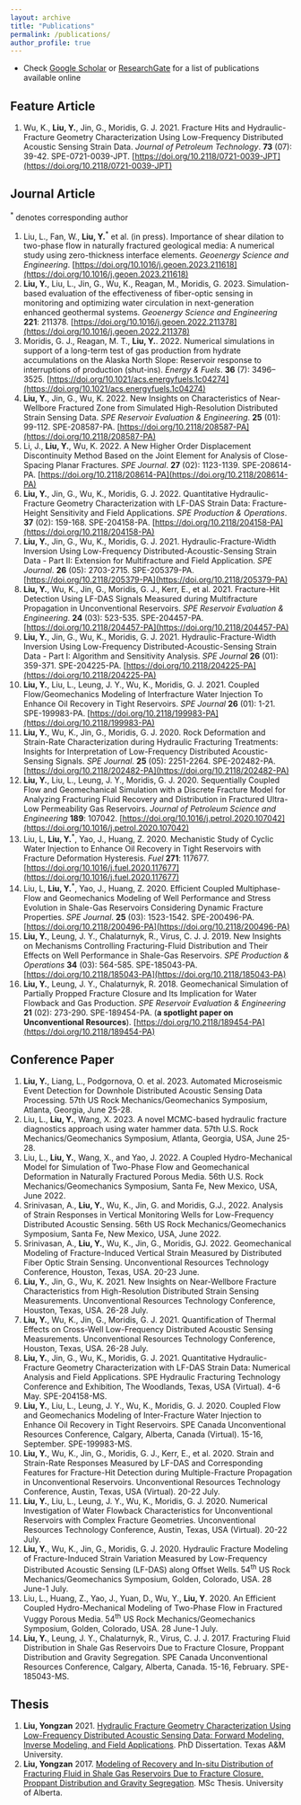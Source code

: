 ```yaml
---
layout: archive
title: "Publications"
permalink: /publications/
author_profile: true
---
```


- Check [Google Scholar](https://scholar.google.com/citations?user=jYtKN4EAAAAJ&hl=en) or [ResearchGate](https://www.researchgate.net/profile/Yongzan_Liu) for a list of publications available online

## Feature Article 
1. Wu, K., **Liu, Y.**, Jin, G., Moridis, G. J. 2021. Fracture Hits and Hydraulic-Fracture Geometry Characterization Using Low-Frequency Distributed Acoustic Sensing Strain Data. *Journal of Petroleum Technology*. **73** (07): 39-42. SPE-0721-0039-JPT. [https://doi.org/10.2118/0721-0039-JPT](https://doi.org/10.2118/0721-0039-JPT)

## Journal Article
<sup>\*</sup> denotes corresponding author

1. Liu, L., Fan, W., **Liu, Y.**<sup>\*</sup> et al. (in press). Importance of shear dilation to two-phase flow in naturally fractured geological media: A numerical study using zero-thickness interface elements. *Geoenergy Science and Engineering*. [https://doi.org/10.1016/j.geoen.2023.211618](https://doi.org/10.1016/j.geoen.2023.211618)
1. **Liu, Y.**, Liu, L., Jin, G., Wu, K., Reagan, M., Moridis, G. 2023. Simulation-based evaluation of the effectiveness of fiber-optic sensing in monitoring and optimizing water circulation in next-generation enhanced geothermal systems. *Geoenergy Science and Engineering* **221**: 211378. [https://doi.org/10.1016/j.geoen.2022.211378](https://doi.org/10.1016/j.geoen.2022.211378)
1. Moridis, G. J., Reagan, M. T., **Liu, Y.**. 2022. Numerical simulations in support of a long-term test of gas production from hydrate accumulations on the Alaska North Slope: Reservoir response to interruptions of production (shut-ins). *Energy & Fuels*. **36** (7): 3496–3525. [https://doi.org/10.1021/acs.energyfuels.1c04274](https://doi.org/10.1021/acs.energyfuels.1c04274)
1. **Liu, Y.**, Jin, G., Wu, K. 2022. New Insights on Characteristics of Near-Wellbore Fractured Zone from Simulated High-Resolution Distributed Strain Sensing Data. *SPE Reservoir Evaluation & Engineering*. **25** (01): 99-112. SPE-208587-PA. [https://doi.org/10.2118/208587-PA](https://doi.org/10.2118/208587-PA)
1. Li, J., **Liu, Y.**, Wu, K. 2022. A New Higher Order Displacement Discontinuity Method Based on the Joint Element for Analysis of Close-Spacing Planar Fractures. *SPE Journal*. **27** (02): 1123-1139. SPE-208614-PA. [https://doi.org/10.2118/208614-PA](https://doi.org/10.2118/208614-PA)
1. **Liu, Y.**, Jin, G., Wu, K., Moridis, G. J. 2022. Quantitative Hydraulic-Fracture Geometry Characterization with LF-DAS Strain Data: Fracture-Height Sensitivity and Field Applications. *SPE Production & Operations*. **37** (02): 159-168. SPE-204158-PA. [https://doi.org/10.2118/204158-PA](https://doi.org/10.2118/204158-PA) 
1. **Liu, Y.**, Jin, G., Wu, K., Moridis, G. J. 2021. Hydraulic-Fracture-Width Inversion Using Low-Frequency Distributed-Acoustic-Sensing Strain Data - Part II: Extension for Multifracture and Field Application. *SPE Journal*. **26** (05): 2703-2715. SPE-205379-PA. [https://doi.org/10.2118/205379-PA](https://doi.org/10.2118/205379-PA) 
1. **Liu, Y.**, Wu, K., Jin, G., Moridis, G. J., Kerr, E., et al. 2021. Fracture-Hit Detection Using LF-DAS Signals Measured during Multifracture Propagation in Unconventional Reservoirs. *SPE Reservoir Evaluation & Engineering*. **24** (03): 523-535. SPE-204457-PA. [https://doi.org/10.2118/204457-PA](https://doi.org/10.2118/204457-PA) 
1. **Liu, Y.**, Jin, G., Wu, K., Moridis, G. J. 2021. Hydraulic-Fracture-Width Inversion Using Low-Frequency Distributed-Acoustic-Sensing Strain Data - Part I: Algorithm and Sensitivity Analysis. *SPE Journal* **26** (01): 359-371. SPE-204225-PA. [https://doi.org/10.2118/204225-PA](https://doi.org/10.2118/204225-PA)
1. **Liu, Y.**, Liu, L., Leung, J. Y., Wu, K., Moridis, G. J. 2021. Coupled Flow/Geomechanics Modeling of Interfracture Water Injection To Enhance Oil Recovery in Tight Reservoirs. *SPE Journal* **26** (01): 1-21. SPE-199983-PA. [https://doi.org/10.2118/199983-PA](https://doi.org/10.2118/199983-PA)
1. **Liu, Y.**, Wu, K., Jin, G., Moridis, G. J. 2020. Rock Deformation and Strain-Rate Characterization during Hydraulic Fracturing Treatments: Insights for Interpretation of Low-Frequency Distributed Acoustic-Sensing Signals. *SPE Journal*. **25** (05): 2251-2264. SPE-202482-PA. [https://doi.org/10.2118/202482-PA](https://doi.org/10.2118/202482-PA)
1. **Liu, Y.**, Liu, L., Leung, J. Y., Moridis, G. J. 2020. Sequentially Coupled Flow and Geomechanical Simulation with a Discrete Fracture Model for Analyzing Fracturing Fluid Recovery and Distribution in Fractured Ultra-Low Permeability Gas Reservoirs. *Journal of Petroleum Science and Engineering* **189**: 107042. [https://doi.org/10.1016/j.petrol.2020.107042](https://doi.org/10.1016/j.petrol.2020.107042)
1. Liu, L, **Liu, Y.**<sup>\*</sup>, Yao, J., Huang, Z. 2020. Mechanistic Study of Cyclic Water Injection to Enhance Oil Recovery in Tight Reservoirs with Fracture Deformation Hysteresis. *Fuel* **271**: 117677. [https://doi.org/10.1016/j.fuel.2020.117677](https://doi.org/10.1016/j.fuel.2020.117677)
1. Liu, L, **Liu, Y.**<sup>\*</sup>, Yao, J., Huang, Z. 2020. Efficient Coupled Multiphase-Flow and Geomechanics Modeling of Well Performance and Stress Evolution in Shale-Gas Reservoirs Considering Dynamic Fracture Properties. *SPE Journal*. **25** (03): 1523-1542. SPE-200496-PA. [https://doi.org/10.2118/200496-PA](https://doi.org/10.2118/200496-PA)
1. **Liu, Y.**, Leung, J. Y., Chalaturnyk, R., Virus, C. J. J. 2019. New Insights on Mechanisms Controlling Fracturing-Fluid Distribution and Their Effects on Well Performance in Shale-Gas Reservoirs. *SPE Production & Operations* **34** (03): 564-585. SPE-185043-PA. [https://doi.org/10.2118/185043-PA](https://doi.org/10.2118/185043-PA)
1. **Liu, Y.**, Leung, J. Y., Chalaturnyk, R. 2018. Geomechanical Simulation of Partially Propped Fracture Closure and Its Implication for Water Flowback and Gas Production. *SPE Reservoir Evaluation & Engineering* **21** (02): 273-290. SPE-189454-PA. (**a spotlight paper on Unconventional Resources**). [https://doi.org/10.2118/189454-PA](https://doi.org/10.2118/189454-PA)

## Conference Paper
1. **Liu, Y.**, Liang, L., Podgornova, O. et al. 2023. Automated Microseismic Event Detection for Downhole Distributed Acoustic Sensing Data Processing. 57th US Rock Mechanics/Geomechanics Symposium, Atlanta, Georgia, June 25-28.
1. Liu, L., **Liu, Y.**, Wang, X. 2023. A novel MCMC-based hydraulic fracture diagnostics approach using water hammer data. 57th U.S. Rock Mechanics/Geomechanics Symposium, Atlanta, Georgia, USA, June 25-28.
1. Liu, L., **Liu, Y.**, Wang, X., and Yao, J. 2022. A Coupled Hydro-Mechanical Model for Simulation of Two-Phase Flow and Geomechanical Deformation in Naturally Fractured Porous Media. 56th U.S. Rock Mechanics/Geomechanics Symposium, Santa Fe, New Mexico, USA, June 2022.
1. Srinivasan, A., **Liu, Y.**, Wu, K., Jin, G. and Moridis, G.J., 2022. Analysis of Strain Responses in Vertical Monitoring Wells for Low-Frequency Distributed Acoustic Sensing. 56th US Rock Mechanics/Geomechanics Symposium, Santa Fe, New Mexico, USA, June 2022.
1. Srinivasan, A., **Liu, Y.**, Wu, K., Jin, G., Moridis, GJ. 2022. Geomechanical Modeling of Fracture-Induced Vertical Strain Measured by Distributed Fiber Optic Strain Sensing. Unconventional Resources Technology Conference, Houston, Texas, USA. 20-23 June.
1. **Liu, Y.**, Jin, G., Wu, K. 2021. New Insights on Near-Wellbore Fracture Characteristics from High-Resolution Distributed Strain Sensing Measurements. Unconventional Resources Technology Conference, Houston, Texas, USA. 26-28 July.
1. **Liu, Y.**, Wu, K., Jin, G., Moridis, G. J. 2021. Quantification of Thermal Effects on Cross-Well Low-Frequency Distributed Acoustic Sensing Measurements. Unconventional Resources Technology Conference, Houston, Texas, USA. 26-28 July.
1. **Liu, Y.**, Jin, G., Wu, K., Moridis, G. J. 2021. Quantitative Hydraulic-Fracture Geometry Characterization with LF-DAS Strain Data: Numerical Analysis and Field Applications. SPE Hydraulic Fracturing Technology Conference and Exhibition, The Woodlands, Texas, USA (Virtual). 4-6 May. SPE-204158-MS.
1. **Liu, Y.**, Liu, L., Leung, J. Y., Wu, K., Moridis, G. J. 2020. Coupled Flow and Geomechanics Modeling of Inter-Fracture Water Injection to Enhance Oil Recovery in Tight Reservoirs. SPE Canada Unconventional Resources Conference, Calgary, Alberta, Canada (Virtual). 15-16, September. SPE-199983-MS.
1. **Liu, Y.**, Wu, K., Jin, G., Moridis, G. J., Kerr, E., et al. 2020. Strain and Strain-Rate Responses Measured by LF-DAS and Corresponding Features for Fracture-Hit Detection during Multiple-Fracture Propagation in Unconventional Reservoirs. Unconventional Resources Technology Conference, Austin, Texas, USA (Virtual). 20-22 July.
1. **Liu, Y.**, Liu, L., Leung, J. Y., Wu, K., Moridis, G. J. 2020. Numerical Investigation of Water Flowback Characteristics for Unconventional Reservoirs with Complex Fracture Geometries. Unconventional Resources Technology Conference, Austin, Texas, USA (Virtual). 20-22 July.
1. **Liu, Y.**, Wu, K., Jin, G., Moridis, G. J. 2020. Hydraulic Fracture Modeling of Fracture-Induced Strain Variation Measured by Low-Frequency Distributed Acoustic Sensing (LF-DAS) along Offset Wells. 54<sup>th</sup> US Rock Mechanics/Geomechanics Symposium, Golden, Colorado, USA. 28 June-1 July.
1. Liu, L., Huang, Z., Yao, J., Yuan, D., Wu, Y., **Liu, Y**. 2020. An Efficient Coupled Hydro-Mechanical Modeling of Two-Phase Flow in Fractured Vuggy Porous Media. 54<sup>th</sup> US Rock Mechanics/Geomechanics Symposium, Golden, Colorado, USA. 28 June-1 July. 
1. **Liu, Y.**, Leung, J. Y., Chalaturnyk, R., Virus, C. J. J. 2017. Fracturing Fluid Distribution in Shale Gas Reservoirs Due to Fracture Closure, Proppant Distribution and Gravity Segregation. SPE Canada Unconventional Resources Conference, Calgary, Alberta, Canada. 15-16, February. SPE-185043-MS.

## Thesis
1. **Liu, Yongzan** 2021. [Hydraulic Fracture Geometry Characterization Using Low-Frequency Distributed Acoustic Sensing Data: Forward Modeling, Inverse Modeling, and Field Applications](https://oaktrust.library.tamu.edu/handle/1969.1/195139). PhD Dissertation. Texas A&M University. 
1. **Liu, Yongzan** 2017. [Modeling of Recovery and In-situ Distribution of Fracturing Fluid in Shale Gas Reservoirs Due to Fracture Closure, Proppant Distribution and Gravity Segregation](https://era.library.ualberta.ca/items/f9bd7d80-4835-4d8e-a9c2-6e974e7956c8). MSc Thesis. University of Alberta.
